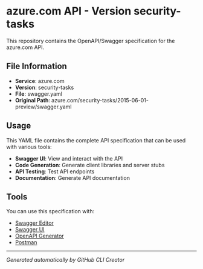 # azure.com API - Version security-tasks

This repository contains the OpenAPI/Swagger specification for the azure.com API.

## File Information

- **Service**: azure.com
- **Version**: security-tasks
- **File**: swagger.yaml
- **Original Path**: azure.com/security-tasks/2015-06-01-preview/swagger.yaml

## Usage

This YAML file contains the complete API specification that can be used with various tools:

- **Swagger UI**: View and interact with the API
- **Code Generation**: Generate client libraries and server stubs
- **API Testing**: Test API endpoints
- **Documentation**: Generate API documentation

## Tools

You can use this specification with:

- [Swagger Editor](https://editor.swagger.io/)
- [Swagger UI](https://swagger.io/tools/swagger-ui/)
- [OpenAPI Generator](https://openapi-generator.tech/)
- [Postman](https://www.postman.com/)

---

*Generated automatically by GitHub CLI Creator*
